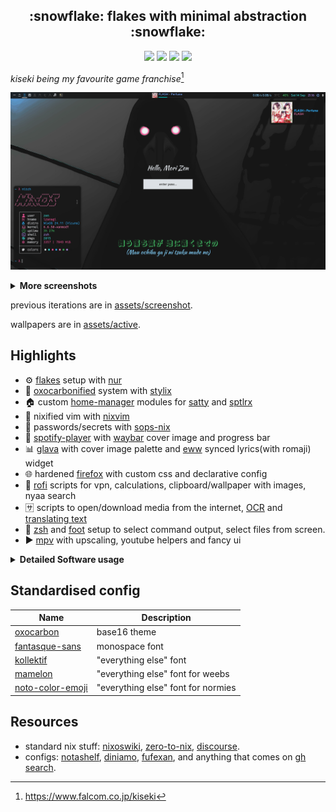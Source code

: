 <h2 align="center">:snowflake: flakes with minimal abstraction :snowflake:</h2>

<p align="center">
    <a href="https://nixos.org/">
        <img src="https://img.shields.io/badge/NixOS-24.11-informational.svg?style=for-the-badge&logo=nixos&color=161616&logoColor=42be65&labelColor=dde1e6"></a>
    <img src="https://img.shields.io/github/last-commit/71zenith/kiseki?style=for-the-badge&labelColor=dde1e6&color=161616"/>
    <img src="https://img.shields.io/github/repo-size/71zenith/kiseki?style=for-the-badge&labelColor=dde1e6&color=161616"/>
    <img src="https://img.shields.io/github/languages/code-size/71zenith/kiseki?color=161616&style=for-the-badge&labelColor=dde1e6"/>
  </a>
</p>

*kiseki being my favourite game franchise*[^1]

![](https://github.com/71zenith/assets/blob/master/screenshot/screenshot22.png?raw=true)

<details><summary><b>More screenshots</b></summary>

![](https://github.com/71zenith/assets/blob/master/screenshot/workflow/1.png?raw=true)

![](https://github.com/71zenith/assets/blob/master/screenshot/workflow/2.png?raw=true)

![](https://github.com/71zenith/assets/blob/master/screenshot/workflow/3.png?raw=true)

![](https://github.com/71zenith/assets/blob/master/screenshot/workflow/4.png?raw=true)

![](https://github.com/71zenith/assets/blob/master/screenshot/workflow/5.png?raw=true)

![](https://github.com/71zenith/assets/blob/master/screenshot/workflow/6.png?raw=true)

</details>

previous iterations are in [assets/screenshot](https://github.com/71zenith/assets/tree/master/screenshot).

wallpapers are in [assets/active](https://github.com/71zenith/assets/tree/master/active).

## Highlights

- ⚙️  [flakes](https://wiki.nixos.org/wiki/Flakes) setup with [nur](https://github.com/nix-community/NUR)
- 🎨 [oxocarbonified](https://github.com/nyoom-engineering/base16-oxocarbon) system with [stylix](https://github.com/danth/stylix)
- 🏠 custom [home-manager](https://github.com/nix-community/home-manager) modules for [satty](https://github.com/gabm/Satty) and [sptlrx](https://github.com/raitonoberu/sptlrx)
- 📝 nixified vim with [nixvim](https://github.com/nix-community/nixvim)
- 🔑 passwords/secrets with [sops-nix](https://github.com/Mic92/sops-nix)
- 🎼 [spotify-player](https://github.com/aome510/spotify-player) with [waybar](https://github.com/Alexays/Waybar) cover image and progress bar
- 📊 [glava](https://github.com/jarcode-foss/glava) with cover image palette and [eww](https://github.com/elkowar/eww) synced lyrics(with romaji) widget
- 🌐 hardened [firefox](https://www.mozilla.org/en-US/firefox/) with custom css and declarative config
- 🚀 [rofi](https://github.com/davatorium/rofi) scripts for vpn, calculations, clipboard/wallpaper with images, nyaa search
- 🈂️ scripts to open/download media from the internet, [OCR](https://github.com/tesseract-ocr/tesseract) and [translating text](https://github.com/soimort/translate-shell)
- 🐚 [zsh](http://www.zsh.org) and [foot](https://codeberg.org/dnkl/foot) setup to select command output, select files from screen.
- ▶️  [mpv](https://github.com/mpv-player/mpv) with upscaling, youtube helpers and fancy ui

<details><summary><b>Detailed Software usage</b></summary>

## Nix components

| Name                                                                   | Description                 |
|------------------------------------------------------------------------|-----------------------------|
| [flakes](https://wiki.nixos.org/wiki/Flakes)                           | channel manager             |
| [home-manager](https://github.com/nix-community/home-manager)          | manage dots                 |
| [stylix](https://github.com/danth/stylix)                              | auto themer                 |
| [nix-colors](https://github.com/Misterio77/nix-colors)                 | base 16 scheme              |
| [nixvim](https://github.com/nix-community/nixvim)                      | nvim config in nix          |
| [nur](https://github.com/nix-community/NUR)                            | nix user repository         |
| [nh](https://github.com/viperML/nh)                                    | nix helper                  |
| [sops-nix](https://github.com/Mic92/sops-nix)                          | secrets manager             |
| [nix-output-monitor](https://github.com/maralorn/nix-output-monitor)   | fancy nix output            |
| [direnv](https://github.com/nix-community/nix-direnv)                  | auto env switcher           |

## Programs

| Name                                                           | Description             |
|----------------------------------------------------------------|-------------------------|
| [hyprland](https://github.com/hyprwm/Hyprland)                 | compositor              |
| [hyprlock](https://github.com/hyprwm/hyprlock)                 | lock screen             |
| [firefox](https://www.mozilla.org/en-US/firefox/)              | web browser             |
| [neovide](https://github.com/neovide/neovide)                  | neovim gui              |
| [foot](https://codeberg.org/dnkl/foot)                         | terminal                |
| [zathura](https://pwmt.org/projects/zathura)                   | pdf/epub viewer         |
| [waybar](https://github.com/Alexays/Waybar)                    | status bar              |
| [mpv](https://github.com/mpv-player/mpv)                       | media player (da goat)  |
| [eww](https://github.com/elkowar/eww)                          | widget                  |
| [rofi](https://github.com/davatorium/rofi)                     | custom launcher         |
| [satty](https://github.com/gabm/Satty)                         | annotation tool         |
| [calibre](https://github.com/kovidgoyal/calibre)               | ebook manager           |
| [fcitx5](https://github.com/fcitx/fcitx5)                      | japanese input          |
| [mako](https://github.com/emersion/mako)                       | notification daemon     |
| [nautilus](https://gitlab.gnome.org/GNOME/nautilus)            | gui file manager        |
| [neovim](https://github.com/neovim/neovim)                     | main text editor        |
| [sptlrx](https://github.com/raitonoberu/sptlrx)                | lyrics tui              |
| [fzf](https://github.com/junegunn/fzf)                         | fuzzy finder            |
| [glava](https://github.com/jarcode-foss/glava)                 | audio visualizer        |
| [ani-cli](https://github.com/pystardust/ani-cli)               | anime tool              |
| [zsh](http://www.zsh.org)                                      | shell                   |
| [spotify-player](https://github.com/aome510/spotify-player)    | spotify tui (love it)   |
| [yazi](https://github.com/sxyazi/yazi)                         | tui file manager        |
| [btop](https://github.com/aristocratos/btop)                   | resource monitor        |

## Rusty tools

| Name                                               | Description    |
|----------------------------------------------------|----------------|
| [eza](https://github.com/eza-community/eza)        | ls alter       |
| [duf](https://github.com/muesli/duf)               | df alter       |
| [zoxide](https://github.com/ajeetdsouza/zoxide)    | smarter cd     |
| [dust](https://github.com/bootandy/dust)           | du alter       |
| [fd](https://github.com/sharkdp/fd)                | find alter     |
| [rg](https://github.com/BurstSushi/ripgrep)        | grep alter     |
| [sd](https://github.com/chmln/sd)                  | sed alter      |

</details>

## Standardised config

| Name                                                                    | Description                        |
|-------------------------------------------------------------------------|------------------------------------|
| [oxocarbon](https://github.com/nyoom-engineering/base16-oxocarbon)      | base16 theme                       |
| [fantasque-sans](https://github.com/belluzj/fantasque-sans)             | monospace font                     |
| [kollektif](https://unblast.com/kollektif-sans-typeface/)               | "everything else" font             |
| [mamelon](https://moji-waku.com/mamelon/index.html)                     | "everything else" font for weebs   |
| [noto-color-emoji](https://fonts.google.com/specimen/Noto+Color+Emoji)  | "everything else" font for normies |

## Resources

- standard nix stuff: [nixoswiki](https://wiki.nixos.org), [zero-to-nix](https://zero-to-nix.com), [discourse](https://discourse.nixos.org/).
- configs: [notashelf](https://github.com/notashelf/nyx), [diniamo](https://github.com/diniamo/niqs), [fufexan](https://github.com/fufexan/dotfiles), and anything that comes on [gh search](https://github.com/search?q=nix+dotfiles+lang%3ANix+&type=repositories).

[^1]: https://www.falcom.co.jp/kiseki
